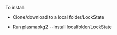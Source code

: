 To install:

 - Clone/download to a local folder/LockState

 - Run plasmapkg2 --install localfolder/LockState
